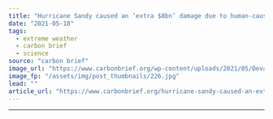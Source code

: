 ```yaml
---
title: "Hurricane Sandy caused an ‘extra $8bn’ damage due to human-caused sea level rise"
date: "2021-05-18"
tags: 
  - extreme weather
  - carbon brief
  - science
source: "carbon brief"
image_url: "https://www.carbonbrief.org/wp-content/uploads/2021/05/Devastation-still-felt-in-Staten-Island-75-days-after-Hurricane-Sandy-107x71.jpg"
image_fp: "/assets/img/post_thumbnails/226.jpg"
lead: ""
article_url: "https://www.carbonbrief.org/hurricane-sandy-caused-an-extra-8bn-damage-due-to-human-caused-sea-level-rise"
---
```


---

